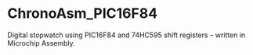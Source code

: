 # ChronoAsm_PIC16F84
Digital stopwatch using PIC16F84 and 74HC595 shift registers – written in Microchip Assembly.
